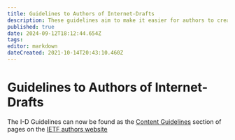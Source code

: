 ```yaml
---
title: Guidelines to Authors of Internet-Drafts
description: These guidelines aim to make it easier for authors to create and submit well-formatted Internet-Drafts.
published: true
date: 2024-09-12T18:12:44.654Z
tags: 
editor: markdown
dateCreated: 2021-10-14T20:43:10.460Z
---
```


# Guidelines to Authors of Internet-Drafts

The I-D Guidelines can now be found as the [Content Guidelines](https://authors.ietf.org/en/content-guidelines-overview) section of pages on the [IETF authors website](https://authors.ietf.org)